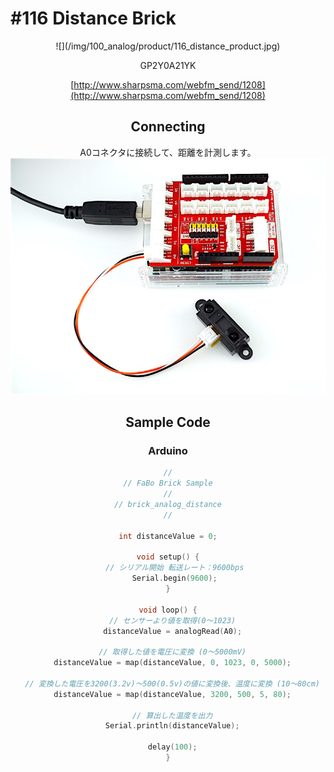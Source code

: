 # #116 Distance Brick

<center>![](/img/100_analog/product/116_distance_product.jpg)
<!--COLORME-->

GP2Y0A21YK

[http://www.sharpsma.com/webfm_send/1208](http://www.sharpsma.com/webfm_send/1208)

## Connecting
A0コネクタに接続して、距離を計測します。
![](/img/100_analog/connect/116_distance_product.jpg)
## Sample Code

### Arduino


```c
//
// FaBo Brick Sample
//
// brick_analog_distance
//

int distanceValue = 0;

void setup() {
   // シリアル開始 転送レート：9600bps
   Serial.begin(9600);
}

void loop() {
  // センサーより値を取得(0〜1023)
  distanceValue = analogRead(A0);
  
  // 取得した値を電圧に変換 (0〜5000mV)
  distanceValue = map(distanceValue, 0, 1023, 0, 5000);

  // 変換した電圧を3200(3.2v)〜500(0.5v)の値に変換後、温度に変換 (10〜80cm)
  distanceValue = map(distanceValue, 3200, 500, 5, 80);

  // 算出した温度を出力
  Serial.println(distanceValue);

  delay(100);
}

```